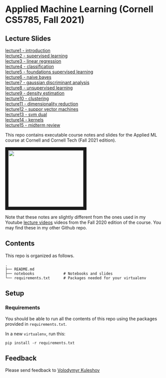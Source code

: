 # Applied Machine Learning (Cornell CS5785, Fall 2021)

## Lecture Slides
[lecture1 - introduction](./html/lecture1-introduction.slides.html)  
[lecture2 - supervised learning](./html/lecture2-supervised-learning.slides.html)  
[lecture3 - linear regression](./html/lecture3-linear-regression.slides.html)  
[lecture4 - classification](./html/lecture4-classification.slides.html)  
[lecture5 - foundations supervised learning](./html/lecture5-foundations-supervised-learning.slides.html)  
[lecture6 - naive bayes](./html/lecture6-naive-bayes.slides.html)  
[lecture7 - gaussian discriminant analysis](./html/lecture7-gaussian-discriminant-analysis.slides.html)  
[lecture8 - unsupervised learning](./html/lecture8-unsupervised-learning.slides.html)  
[lecture9 - density estimation](./html/lecture9-density-estimation.slides.html)  
[lecture10 - clustering](./html/lecture10-clustering.slides.html)  
[lecture11 - dimensionality reduction](./html/lecture11-dimensionality-reduction.slides.html)  
[lecture12 - suppor vector machines](./html/lecture12-suppor-vector-machines.slides.html)  
[lecture13 - svm dual](./html/lecture13-svm-dual.slides.html)  
[lecture14 - kernels](./html/lecture14-kernels.slides.html)  
[lecture15 - midterm review](./html/lecture15-midterm-review.slides.html)  


This repo contains executable course notes and slides for the Applied ML course at Cornell and Cornell Tech (Fall 2021 edition).

<a href="http://www.youtube.com/watch?feature=player_embedded&v=vcE9WGbi4QY
" target="_blank"><img src="http://img.youtube.com/vi/vcE9WGbi4QY/2.jpg"
width="240" height="180" border="10" /></a>

Note that these notes are slightly different from the ones used in my Youtube [lecture videos](https://www.youtube.com/watch?v=vcE9WGbi4QY&list=PL2UML_KCiC0UlY7iCQDSiGDMovaupqc83) videos from the Fall 2020 edition of the course. You may find these in my other Github repo.

## Contents

This repo is organized as follows.

```
.
├── README.md
├── notebooks             # Notebooks and slides
└── requirements.txt      # Packages needed for your virtualenv
```

## Setup

### Requirements

You should be able to run all the contents of this repo using the packages provided in `requirements.txt`.

In a new `virtualenv`, run this:
```
pip install -r requirements.txt
```

## Feedback

Please send feedback to [Volodymyr Kuleshov](https://www.cs.cornell.edu/~kuleshov/)
